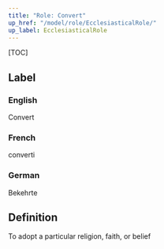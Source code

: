```yaml
---
title: "Role: Convert"
up_href: "/model/role/EcclesiasticalRole/"
up_label: EcclesiasticalRole
---
```


[TOC]

## Label

### English
Convert

### French
converti

### German
Bekehrte

## Definition
To adopt a particular religion, faith, or belief
